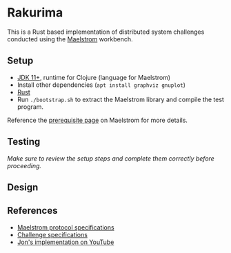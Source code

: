 # Rakurima

This is a Rust based implementation of distributed system challenges conducted using the [Maelstrom](https://github.com/jepsen-io/maelstrom/tree/main) workbench.

## Setup
* [JDK 11+](https://docs.aws.amazon.com/corretto/latest/corretto-17-ug/downloads-list.html), runtime for Clojure (language for Maelstrom)
* Install other dependencies (`apt install graphviz gnuplot`)
* [Rust](https://www.rust-lang.org/tools/install)
* Run `./bootstrap.sh` to extract the Maelstrom library and compile the test program.

Reference the [prerequisite page](https://github.com/jepsen-io/maelstrom/blob/main/doc/01-getting-ready/index.md#prerequisites) on Maelstrom for more details.

## Testing
*Make sure to review the setup steps and complete them correctly before proceeding.*

## Design

## References
* [Maelstrom protocol specifications](https://github.com/jepsen-io/maelstrom/blob/main/doc/protocol.md)
* [Challenge specifications](https://fly.io/dist-sys/1/)
* [Jon's implementation on YouTube](https://www.youtube.com/watch?v=gboGyccRVXI)
